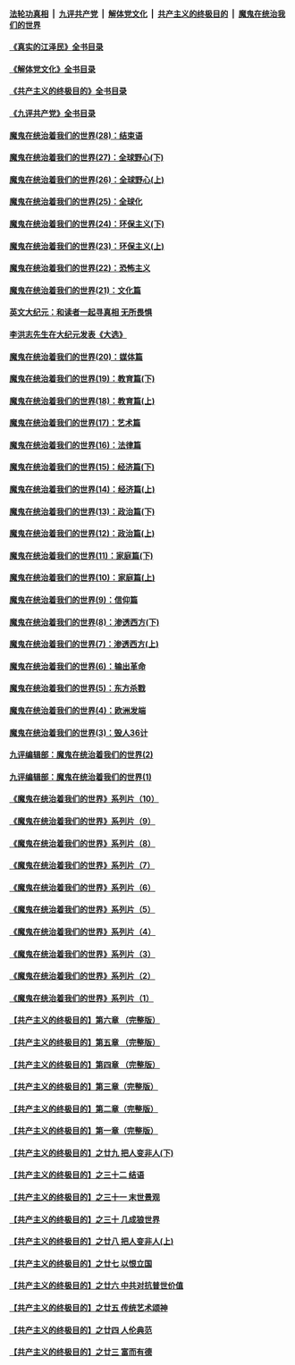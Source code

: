 ####  [法轮功真相](../../../../basic/blob/master/README.md?t=04301201) &nbsp;|&nbsp; [九评共产党](../../../../9ping.md/blob/master/README.md?t=04301201) &nbsp;|&nbsp; [解体党文化](../../../../jtdwh.md/blob/master/README.md?t=04301201)  &nbsp;|&nbsp; [共产主义的终极目的](../../../../gczydzjmd.md/blob/master/README.md?t=04301201) &nbsp;|&nbsp; [魔鬼在统治我们的世界](../../../../mgztzwmdsj.md/blob/master/README.md?t=04301201) 

#### [《真实的江泽民》全书目录](../pages/nsc422/n13721399.md?t=04301201) 

#### [《解体党文化》全书目录](../pages/nsc422/n13721157.md?t=04301201) 

#### [《共产主义的终极目的》全书目录](../pages/nsc422/n13721048.md?t=04301201) 

#### [《九评共产党》全书目录](../pages/nsc422/n13708085.md?t=04301201) 

#### [魔鬼在统治着我们的世界(28)：结束语](../pages/nsc422/n10936246.md?t=04301201) 

#### [魔鬼在统治着我们的世界(27)：全球野心(下)](../pages/nsc422/n10928319.md?t=04301201) 

#### [魔鬼在统治着我们的世界(26)：全球野心(上)](../pages/nsc422/n10900318.md?t=04301201) 

#### [魔鬼在统治着我们的世界(25)：全球化](../pages/nsc422/n10788205.md?t=04301201) 

#### [魔鬼在统治着我们的世界(24)：环保主义(下)](../pages/nsc422/n10695307.md?t=04301201) 

#### [魔鬼在统治着我们的世界(23)：环保主义(上)](../pages/nsc422/n10688613.md?t=04301201) 

#### [魔鬼在统治着我们的世界(22)：恐怖主义](../pages/nsc422/n10614727.md?t=04301201) 

#### [魔鬼在统治着我们的世界(21)：文化篇](../pages/nsc422/n10597706.md?t=04301201) 

#### [英文大纪元：和读者一起寻真相 无所畏惧](../pages/nsc422/n12542027.md?t=04301201) 

#### [李洪志先生在大纪元发表《大选》](../pages/nsc422/n12534746.md?t=04301201) 

#### [魔鬼在统治着我们的世界(20)：媒体篇](../pages/nsc422/n10586579.md?t=04301201) 

#### [魔鬼在统治着我们的世界(19)：教育篇(下)](../pages/nsc422/n10564808.md?t=04301201) 

#### [魔鬼在统治着我们的世界(18)：教育篇(上)](../pages/nsc422/n10526970.md?t=04301201) 

#### [魔鬼在统治着我们的世界(17)：艺术篇](../pages/nsc422/n10499093.md?t=04301201) 

#### [魔鬼在统治着我们的世界(16)：法律篇](../pages/nsc422/n10485969.md?t=04301201) 

#### [魔鬼在统治着我们的世界(15)：经济篇(下)](../pages/nsc422/n10469975.md?t=04301201) 

#### [魔鬼在统治着我们的世界(14)：经济篇(上)](../pages/nsc422/n10457370.md?t=04301201) 

#### [魔鬼在统治着我们的世界(13)：政治篇(下)](../pages/nsc422/n10448270.md?t=04301201) 

#### [魔鬼在统治着我们的世界(12)：政治篇(上)](../pages/nsc422/n10444576.md?t=04301201) 

#### [魔鬼在统治着我们的世界(11)：家庭篇(下)](../pages/nsc422/n10440961.md?t=04301201) 

#### [魔鬼在统治着我们的世界(10)：家庭篇(上)](../pages/nsc422/n10435448.md?t=04301201) 

#### [魔鬼在统治着我们的世界(9)：信仰篇](../pages/nsc422/n10432159.md?t=04301201) 

#### [魔鬼在统治着我们的世界(8)：渗透西方(下)](../pages/nsc422/n10429603.md?t=04301201) 

#### [魔鬼在统治着我们的世界(7)：渗透西方(上)](../pages/nsc422/n10426013.md?t=04301201) 

#### [魔鬼在统治着我们的世界(6)：输出革命](../pages/nsc422/n10421536.md?t=04301201) 

#### [魔鬼在统治着我们的世界(5)：东方杀戮](../pages/nsc422/n10417707.md?t=04301201) 

#### [魔鬼在统治着我们的世界(4)：欧洲发端](../pages/nsc422/n10414890.md?t=04301201) 

#### [魔鬼在统治着我们的世界(3)：毁人36计](../pages/nsc422/n10411583.md?t=04301201) 

#### [九评编辑部：魔鬼在统治着我们的世界(2)](../pages/nsc422/n10410036.md?t=04301201) 

#### [九评编辑部：魔鬼在统治着我们的世界(1)](../pages/nsc422/n10406825.md?t=04301201) 

#### [《魔鬼在统治着我们的世界》系列片（10）](../pages/nsc422/n12292670.md?t=04301201) 

#### [《魔鬼在统治着我们的世界》系列片（9）](../pages/nsc422/n12290859.md?t=04301201) 

#### [《魔鬼在统治着我们的世界》系列片（8）](../pages/nsc422/n12287445.md?t=04301201) 

#### [《魔鬼在统治着我们的世界》系列片（7）](../pages/nsc422/n12283425.md?t=04301201) 

#### [《魔鬼在统治着我们的世界》系列片（6）](../pages/nsc422/n12282314.md?t=04301201) 

#### [《魔鬼在统治着我们的世界》系列片（5）](../pages/nsc422/n12281419.md?t=04301201) 

#### [《魔鬼在统治着我们的世界》系列片（4）](../pages/nsc422/n12274024.md?t=04301201) 

#### [《魔鬼在统治着我们的世界》系列片（3）](../pages/nsc422/n12271322.md?t=04301201) 

#### [《魔鬼在统治着我们的世界》系列片（2）](../pages/nsc422/n12269049.md?t=04301201) 

#### [《魔鬼在统治着我们的世界》系列片（1）](../pages/nsc422/n12267575.md?t=04301201) 

#### [【共产主义的终极目的】第六章 （完整版）](../pages/nsc422/n11428913.md?t=04301201) 

#### [【共产主义的终极目的】第五章 （完整版）](../pages/nsc422/n11428912.md?t=04301201) 

#### [【共产主义的终极目的】第四章 （完整版）](../pages/nsc422/n11428907.md?t=04301201) 

#### [【共产主义的终极目的】第三章（完整版）](../pages/nsc422/n11428848.md?t=04301201) 

#### [【共产主义的终极目的】第二章（完整版）](../pages/nsc422/n11428831.md?t=04301201) 

#### [【共产主义的终极目的】第一章（完整版）](../pages/nsc422/n11417651.md?t=04301201) 

#### [【共产主义的终极目的】之廿九 把人变非人(下)](../pages/nsc422/n11344140.md?t=04301201) 

#### [【共产主义的终极目的】之三十二 结语](../pages/nsc422/n11360535.md?t=04301201) 

#### [【共产主义的终极目的】之三十一 末世景观](../pages/nsc422/n11351129.md?t=04301201) 

#### [【共产主义的终极目的】之三十 几成狼世界](../pages/nsc422/n11348280.md?t=04301201) 

#### [【共产主义的终极目的】之廿八 把人变非人(上)](../pages/nsc422/n11340492.md?t=04301201) 

#### [【共产主义的终极目的】之廿七 以恨立国](../pages/nsc422/n11336944.md?t=04301201) 

#### [【共产主义的终极目的】之廿六 中共对抗普世价值](../pages/nsc422/n11324785.md?t=04301201) 

#### [【共产主义的终极目的】之廿五 传统艺术颂神](../pages/nsc422/n11296396.md?t=04301201) 

#### [【共产主义的终极目的】之廿四 人伦典范](../pages/nsc422/n11296397.md?t=04301201) 

#### [【共产主义的终极目的】之廿三 富而有德](../pages/nsc422/n11283598.md?t=04301201) 

